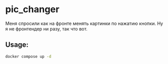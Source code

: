 # pic_changer
Меня спросили как на фронте менять картинки по нажатию кнопки. Ну я не фронтендер ни разу, так что вот.

## Usage:
```bash
docker compose up -d
```
